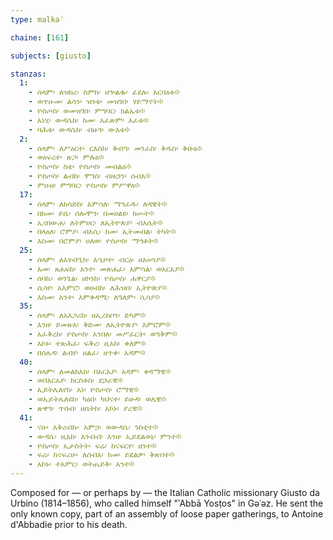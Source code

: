```yaml
---
type: malkəʾ

chaine: [161]

subjects: [giusto]

stanzas:
  1:
    - ሰላም፡ ለዝክረ፡ ስምከ፡ ዘኍልቈ፡ ፊደሉ፡ አርባዕቱ፨
    - ወጥዑመ፡ ልሳን፡ ዝንቱ፡ መዝገበ፡ ሃይማኖት፨
    - ዮስጦስ፡ ወመዝገበ፡ ምግባር፡ ክልኤቱ፨
    - አነሂ፡ ውዳሴከ፡ ከመ፡ እፈጽም፡ እፈቱ፨
    - ባሕቱ፡ ውዳሴከ፡ ብዙኅ፡ ውእቱ፨
  2:
    - ሰላም፡ ለሥዕርተ፡ ርእስከ፡ ቅብዓ፡ መንፈስ፡ ቅዱስ፡ ቅቡዕ፨
    - ወዕፍረተ፡ ጽጋ፡ ምሉዕ፨
    - ዮስጦስ፡ ስቴ፡ ዮስጦስ፡ መብልዕ፨
    - ዮስጦስ፡ ልብከ፡ ሞገሰ፡ ብዙኃን፡ ሰብእ፨
    - ምዑዘ፡ ምግባር፡ ዮስጦስ፡ ምሥዋዕ፨
  17:
    - ሰላም፡ ለክሳድከ፡ አምሳለ፡ ማኅፈዱ፡ ለዳዊት፨
    - በከመ፡ ይቤ፡ ሰሎሞን፡ በመሀልዩ፡ ክሡት፨
    - ኢናበውሐ፡ ለትምሀር፡ ለኢትዮጵያ፡ ብእሲት፨
    - በላዕለ፡ ሮምያ፡ ብእሲ፡ ከመ፡ ኢትመብል፡ ትካት፨
    - እስመ፡ በሮምያ፡ ሀለወ፡ ዮስጦስ፡ ማኅቶት፨
  25:
    - ሰላም፡ ለአፃብዒከ፡ እኂዞተ፡ ብርዕ፡ ዘአሠነያ፨
    - አመ፡ ጸሐፍከ፡ አንተ፡ መጽሐፈ፡ አምሳል፡ ወአርአያ፨
    - ሰባኬ፡ ወንጌል፡ ዘኮንከ፡ ዮስጦስ፡ ሐዋርያ፨
    - ሲሳየ፡ አእምሮ፡ ወሀብከ፡ ለሕዝበ፡ ኢትዮጵያ፨
    - እስመ፡ አንተ፡ እምቀዳሚ፡ ለዓለም፡ ሲሳያ፨
  35:
    - ሰላም፡ ለአእጋሪከ፡ ዘኢረከቦን፡ ድካም፨
    - እንዘ፡ ይመጽአ፡ ቅድመ፡ ለኢትዮጵያ፡ እምሮም፨
    - አፈቅረከ፡ ዮስጦስ፡ እንበለ፡ መሥፈርት፡ ወዓቅም፨
    - አኮኑ፡ ተጽሕፈ፡ ፍቅረ፡ ዚአከ፡ ቀለም፨
    - በሰሌዳ፡ ልብየ፡ ዘልፈ፡ ዘጥቀ፡ አዳም፨
  40:
    - ሰላም፡ ለመልክእከ፡ በአርአያ፡ አዳም፡ ቀዳማዊ፨
    - ወበአርአያ፡ ክርስቶስ፡ ደኃራዊ፨
    - ኢይትሌለየከ፡ አነ፡ ዮስጦስ፡ ሮማዊ፨
    - ወኢይትሌለዩከ፡ ካዕበ፡ ካህናተ፡ ይሁዳ፡ ወሌዊ፨
    - ጽዋዓ፡ ጥበብ፡ ዘቤትከ፡ አኮኑ፡ ያረዊ፨
  41:
    - ናሁ፡ አቅረብኩ፡ አምኃ፡ ወውዳሴ፡ ንስቲተ፨
    - ውዳሴ፡ ዚአከ፡ እንብብ፡ እንዘ፡ ኢይደልወኒ፡ ምንተ፨
    - ዮስጦስ፡ ኢታስትት፡ ፍሬ፡ ከናፍርየ፡ ዘንተ፨
    - ፍሬ፡ ከናፍሪሁ፡ ለሰብእ፡ ከመ፡ ይደልዎ፡ ቅጽበተ፨
    - አኮኑ፡ ተአምር፡ ወትጤይቅ፡ አንተ፨
---
```

Composed for — or perhaps by — the Italian Catholic missionary Giusto da Urbino (1814–1856), who called himself "ʾAbbā Yosṭos" in Gəʿəz. He sent the only known copy, part of an assembly of loose paper gatherings, to Antoine d'Abbadie prior to his death.
